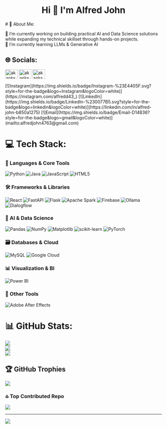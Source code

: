 <h1 align="center">Hi 👋 I'm Alfred John</h1>
# 💫 About Me:

🔭 I’m currently working on building practical AI and Data Science solutions while expanding my technical skillset through hands-on projects.  
🌱 I’m currently learning LLMs & Generative AI  

## 🌐 Socials:
<p align="left">
<a href="https://linkedin.com/in/alfred-john-b850a1275" target="blank"><img align="center" src="https://raw.githubusercontent.com/rahuldkjain/github-profile-readme-generator/master/src/images/icons/Social/linked-in-alt.svg" alt="akanksha job" height="30" width="40" /></a>
<a href="mailto:alfredjohn4763@gmail.com" target="blank"><img align="center" src="https://raw.githubusercontent.com/rahuldkjain/github-profile-readme-generator/master/src/images/icons/Social/kaggle.svg" alt="akanksha job" height="30" width="40" /></a>
<a href="https://instagram.com/alfredd43_" target="blank"><img align="center" src="https://raw.githubusercontent.com/rahuldkjain/github-profile-readme-generator/master/src/images/icons/Social/instagram.svg" alt="akankshaa117" height="30" width="40" /></a>
</p>
[![Instagram](https://img.shields.io/badge/Instagram-%23E4405F.svg?style=for-the-badge&logo=Instagram&logoColor=white)](https://instagram.com/alfredd43_)
[![LinkedIn](https://img.shields.io/badge/LinkedIn-%230077B5.svg?style=for-the-badge&logo=linkedin&logoColor=white)](https://linkedin.com/in/alfred-john-b850a1275)
[![Email](https://img.shields.io/badge/Email-D14836?style=for-the-badge&logo=gmail&logoColor=white)](mailto:alfredjohn4763@gmail.com)  

# 💻 Tech Stack:

### 🧠 Languages & Core Tools  
![Python](https://img.shields.io/badge/Python-%2314354C.svg?style=for-the-badge&logo=python&logoColor=white) 
![Java](https://img.shields.io/badge/Java-%23ED8B00.svg?style=for-the-badge&logo=java&logoColor=white) 
![JavaScript](https://img.shields.io/badge/JavaScript-%23323330.svg?style=for-the-badge&logo=javascript&logoColor=%23F7DF1E) 
![HTML5](https://img.shields.io/badge/HTML5-%23E34F26.svg?style=for-the-badge&logo=html5&logoColor=white)

### 🛠️ Frameworks & Libraries  
![React](https://img.shields.io/badge/React-%2320232a.svg?style=for-the-badge&logo=react&logoColor=%2361DAFB)
![FastAPI](https://img.shields.io/badge/FastAPI-005571?style=for-the-badge&logo=fastapi&logoColor=white)
![Flask](https://img.shields.io/badge/Flask-000000?style=for-the-badge&logo=flask&logoColor=white)
![Apache Spark](https://img.shields.io/badge/Spark-FDEE21?style=for-the-badge&logo=apachespark&logoColor=black)
![Firebase](https://img.shields.io/badge/Firebase-FFCA28?style=for-the-badge&logo=firebase&logoColor=black)
![Ollama](https://img.shields.io/badge/Ollama-000000?style=for-the-badge&logo=data:image/svg+xml;base64,PHN2ZyB3aWR0aD0iMzIiIGhlaWdodD0iMzIiIHZpZXdCb3g9IjAgMCA0ODAgNDgwIiBmaWxsPSJub25lIiB4bWxucz0iaHR0cDovL3d3dy53My5vcmcvMjAwMC9zdmciPjxjaXJjbGUgY3g9IjI0MCIgY3k9IjI0MCIgcj0iMjQwIiBmaWxsPSIjRkZGIi8+PHRleHQgeD0iMjQwIiB5PSIyNjAiIGZpbGw9IiMwMDAiIHRleHQtYW5jaG9yPSJtaWRkbGUiIGZvbnQtc2l6ZT0iMjAwIj5PPC90ZXh0Pjwvc3ZnPg==&logoColor=white)
![Dialogflow](https://img.shields.io/badge/Dialogflow-FF9800?style=for-the-badge&logo=dialogflow&logoColor=white)

### 🧠 AI & Data Science  
![Pandas](https://img.shields.io/badge/Pandas-150458?style=for-the-badge&logo=pandas&logoColor=white)
![NumPy](https://img.shields.io/badge/NumPy-013243?style=for-the-badge&logo=numpy&logoColor=white)
![Matplotlib](https://img.shields.io/badge/Matplotlib-2062AF?style=for-the-badge&logo=matplotlib&logoColor=white)
![scikit-learn](https://img.shields.io/badge/scikit--learn-F7931E.svg?style=for-the-badge&logo=scikit-learn&logoColor=white)
![PyTorch](https://img.shields.io/badge/PyTorch-EE4C2C?style=for-the-badge&logo=PyTorch&logoColor=white)

### 🗃️ Databases & Cloud  
![MySQL](https://img.shields.io/badge/MySQL-005C84?style=for-the-badge&logo=mysql&logoColor=white)
![Google Cloud](https://img.shields.io/badge/Google%20Cloud-4285F4?style=for-the-badge&logo=googlecloud&logoColor=white)

### 📊 Visualization & BI  
![Power BI](https://img.shields.io/badge/Power%20BI-F2C811?style=for-the-badge&logo=powerbi&logoColor=black)

### 🧰 Other Tools  
![Adobe After Effects](https://img.shields.io/badge/After%20Effects-9999FF?style=for-the-badge&logo=adobeaftereffects&logoColor=white)

# 📊 GitHub Stats:
![](https://github-readme-stats.vercel.app/api?username=Alfredd43&theme=dark&hide_border=false&include_all_commits=false&count_private=false)<br/>
![](https://nirzak-streak-stats.vercel.app/?user=Alfredd43&theme=dark&hide_border=false)<br/>
![](https://github-readme-stats.vercel.app/api/top-langs/?username=Alfredd43&theme=dark&hide_border=false&include_all_commits=false&count_private=false&layout=compact)

## 🏆 GitHub Trophies  
![](https://github-profile-trophy.vercel.app/?username=Alfredd43&theme=radical&no-frame=false&no-bg=true&margin-w=4)

### 🔝 Top Contributed Repo  
![](https://github-contributor-stats.vercel.app/api?username=Alfredd43&limit=5&theme=dark&combine_all_yearly_contributions=true)

---
[![](https://visitcount.itsvg.in/api?id=Alfredd43&icon=0&color=0)](https://visitcount.itsvg.in)

<!-- Proudly created with GPRM ( https://gprm.itsvg.in ) -->



